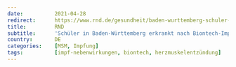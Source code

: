 ```yaml
---
date:          2021-04-28
redirect:      https://www.rnd.de/gesundheit/baden-wurttemberg-schuler-erkrankt-nach-biontech-impfung-an-herzmuskelentzundung-FP7PSACV4VBCTHSQHVRH77IUBU.html
title:         RND
subtitle:      'Schüler in Baden-Württemberg erkrankt nach Biontech-Impfung an Herzmuskelentzündung'
country:       DE
categories:    [MSM, Impfung]
tags:          [impf-nebenwirkungen, biontech, herzmuskelentzündung]
---
```

